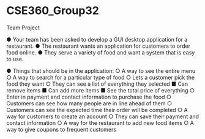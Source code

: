 # CSE360_Group32
Team  Project

● Your team has been asked to develop a GUI desktop application for a restaurant.
● The restaurant wants an application for customers to order food online.
● They serve a variety of food and want a system that is easy to use.

● Things that should be in the application:
  ○ A way to see the entire menu
  ○ A way to search for a particular type of food
  ○ Lets a customer pick the food they want
  ○ They can see a list of everything they selected
    ■ Can remove items
    ■ Can add more items
    ■ See the total price of everything
  ○ Enter in payment and contact information to purchase the food
  ○ Customers can see how many people are in line ahead of them
  ○ Customers can see the expected time their order will be completed
  ○ A way for customers to create an account
  ○ They can save their payment and contact information
  ○ A way for the restaurant to add new food items
  ○ A way to give coupons to frequent customers
